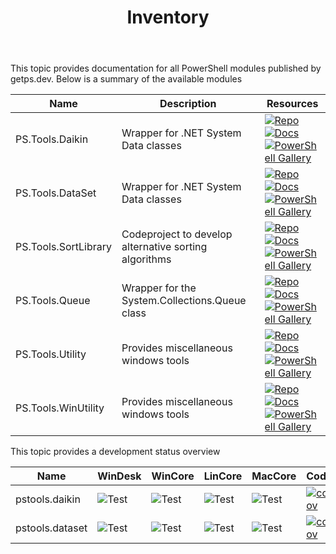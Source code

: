 ﻿---
id: Inventory
title: Inventory
slug : /
---

This topic provides documentation for all PowerShell modules published by getps.dev. Below is a summary of the available modules

| Name                 | Description                                           | Resources                                                                                                                                                                                                                                                                                                                                                                                                                                                                                          |
| -------------------- | ----------------------------------------------------- | -------------------------------------------------------------------------------------------------------------------------------------------------------------------------------------------------------------------------------------------------------------------------------------------------------------------------------------------------------------------------------------------------------------------------------------------------------------------------------------------------- |
| PS.Tools.Daikin      | Wrapper for .NET System Data classes                  | [![Repo](https://img.shields.io/badge/Repo-PS.Tools.Daikin-success?logo=github)](https://github.com/hanpq/PS.Tools.Daikin) <br/> [![Docs](https://img.shields.io/badge/Docs-PS.Tools.Daikin-success?logo=read-the-docs)](https://getps.dev/modules/PS.Tools.Daikin/quickstart) <br/> [![PowerShell Gallery](https://img.shields.io/powershellgallery/v/PS.Tools.Daikin?label=PSGallery&logo=powershell)](https://www.powershellgallery.com/packages/PS.Tools.Daikin)                               |
| PS.Tools.DataSet     | Wrapper for .NET System Data classes                  | [![Repo](https://img.shields.io/badge/Repo-PS.Tools.DataSet-success?logo=github)](https://github.com/hanpq/PS.Tools.DataSet) <br/> [![Docs](https://img.shields.io/badge/Docs-PS.Tools.DataSet-success?logo=read-the-docs)](https://getps.dev/modules/PS.Tools.DataSet/quickstart) <br/> [![PowerShell Gallery](https://img.shields.io/powershellgallery/v/PS.Tools.DataSet?label=PSGallery&logo=powershell)](https://www.powershellgallery.com/packages/PS.Tools.DataSet)                         |
| PS.Tools.SortLibrary | Codeproject to develop alternative sorting algorithms | [![Repo](https://img.shields.io/badge/Repo-PS.Tools.SortLibrary-success?logo=github)](https://github.com/hanpq/PS.Tools.SortLibrary) <br/> [![Docs](https://img.shields.io/badge/Docs-PS.Tools.SortLibrary-success?logo=read-the-docs)](https://getps.dev/modules/PS.Tools.SortLibrary/quickstart) <br/> [![PowerShell Gallery](https://img.shields.io/powershellgallery/v/PS.Tools.SortLibrary?label=PSGallery&logo=powershell)](https://www.powershellgallery.com/packages/PS.Tools.SortLibrary) |
| PS.Tools.Queue       | Wrapper for the System.Collections.Queue class        | [![Repo](https://img.shields.io/badge/Repo-PS.Tools.Queue-success?logo=github)](https://github.com/hanpq/PS.Tools.Queue) <br/> [![Docs](https://img.shields.io/badge/Docs-PS.Tools.Queue-success?logo=read-the-docs)](https://getps.dev/modules/PS.Tools.Queue/quickstart) <br/> [![PowerShell Gallery](https://img.shields.io/powershellgallery/v/PS.Tools.Queue?label=PSGallery&logo=powershell)](https://www.powershellgallery.com/packages/PS.Tools.Queue)                                     |
| PS.Tools.Utility     | Provides miscellaneous windows tools                  | [![Repo](https://img.shields.io/badge/Repo-PS.Tools.Utility-success?logo=github)](https://github.com/hanpq/PS.Tools.Utility) <br/> [![Docs](https://img.shields.io/badge/Docs-PS.Tools.Utility-success?logo=read-the-docs)](https://getps.dev/modules/PS.Tools.Utility/quickstart) <br/> [![PowerShell Gallery](https://img.shields.io/powershellgallery/v/PS.Tools.Utility?label=PSGallery&logo=powershell)](https://www.powershellgallery.com/packages/PS.Tools.Utility)                         |
| PS.Tools.WinUtility  | Provides miscellaneous windows tools                  | [![Repo](https://img.shields.io/badge/Repo-PS.Tools.WinUtility-success?logo=github)](https://github.com/hanpq/PS.Tools.WinUtility) <br/> [![Docs](https://img.shields.io/badge/Docs-PS.Tools.WinUtility-success?logo=read-the-docs)](https://getps.dev/modules/PS.Tools.WinUtility/quickstart) <br/> [![PowerShell Gallery](https://img.shields.io/powershellgallery/v/PS.Tools.WinUtility?label=PSGallery&logo=powershell)](https://www.powershellgallery.com/packages/PS.Tools.WinUtility)       |



This topic provides a development status overview

| Name            | WinDesk                                                                                                      | WinCore                                                                                                   | LinCore                                                                                                 | MacCore                                                                                                 | CodeCov                                                                                                                            | PSGallery                                                                                                                                              | PSGalleryDL                                                                                                                                                           |
| --------------- | ------------------------------------------------------------------------------------------------------------ | --------------------------------------------------------------------------------------------------------- | ------------------------------------------------------------------------------------------------------- | ------------------------------------------------------------------------------------------------------- | ---------------------------------------------------------------------------------------------------------------------------------- | ------------------------------------------------------------------------------------------------------------------------------------------------------ | --------------------------------------------------------------------------------------------------------------------------------------------------------------------- |
| pstools.daikin  | ![Test](https://github.com/hanpq/pstools.daikin/workflows/Pester%20Desktop%20Windows/badge.svg?branch=main)  | ![Test](https://github.com/hanpq/pstools.daikin/workflows/Pester%20Core%20Windows/badge.svg?branch=main)  | ![Test](https://github.com/hanpq/pstools.daikin/workflows/Pester%20Core%20Linux/badge.svg?branch=main)  | ![Test](https://github.com/hanpq/pstools.daikin/workflows/Pester%20Core%20MacOS/badge.svg?branch=main)  | [![codecov](https://codecov.io/gh/hanpq/pstools.daikin/branch/main/graph/badge.svg)](https://codecov.io/gh/hanpq/pstools.daikin)   | [![PSGallery](https://img.shields.io/powershellgallery/v/pstools.daikin?label=PSGallery)](https://www.powershellgallery.com/packages/pstools.daikin)   | [![PSGalleryDL](https://img.shields.io/powershellgallery/dt/pstools.daikin?label=PSGallery%20downloads)](https://www.powershellgallery.com/packages/pstools.daikin)   |
| pstools.dataset | ![Test](https://github.com/hanpq/pstools.dataset/workflows/Pester%20Desktop%20Windows/badge.svg?branch=main) | ![Test](https://github.com/hanpq/pstools.dataset/workflows/Pester%20Core%20Windows/badge.svg?branch=main) | ![Test](https://github.com/hanpq/pstools.dataset/workflows/Pester%20Core%20MacOS/badge.svg?branch=main) | ![Test](https://github.com/hanpq/pstools.dataset/workflows/Pester%20Core%20Linux/badge.svg?branch=main) | [![codecov](https://codecov.io/gh/hanpq/pstools.dataset/branch/main/graph/badge.svg)](https://codecov.io/gh/hanpq/pstools.dataset) | [![PSGallery](https://img.shields.io/powershellgallery/v/pstools.dataset?label=PSGallery)](https://www.powershellgallery.com/packages/pstools.dataset) | [![PSGalleryDL](https://img.shields.io/powershellgallery/dt/pstools.dataset?label=PSGallery%20downloads)](https://www.powershellgallery.com/packages/pstools.dataset) |
